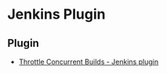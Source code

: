 # Jenkins Plugin

## Plugin

- [Throttle Concurrent Builds - Jenkins plugin](https://plugins.jenkins.io/throttle-concurrents)
